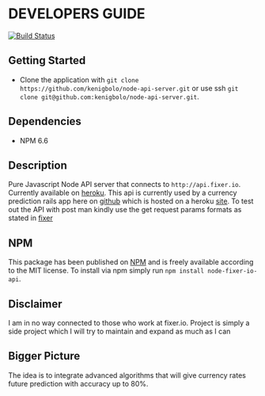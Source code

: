# DEVELOPERS GUIDE

[![Build Status](https://travis-ci.org/kenigbolo/node-api-server.png)](https://travis-ci.org/kenigbolo/node-api-server)

## Getting Started

+ Clone the application with `git clone https://github.com/kenigbolo/node-api-server.git` or use ssh  `git clone git@github.com:kenigbolo/node-api-server.git`.

## Dependencies

* NPM 6.6

## Description

Pure Javascript Node API server that connects to `http://api.fixer.io`. Currently available on [heroku](http://fixer-node-api.herokuapp.com). This api is currently used by a currency prediction rails app here on [github](https://github.com/kenigbolo/currency-converter.git) which is hosted on a heroku [site](https://currency-predictor.herokuapp.com). To test out the API with post man kindly use the get request params formats as stated in [fixer](http://api.fixer.io)

## NPM

This package has been published on [NPM](https://www.npmjs.com/package/node-fixer-io-api) and is freely available according to the MIT license. To install via npm simply run `npm install node-fixer-io-api`.

## Disclaimer
I am in no way connected to those who work at fixer.io. Project is simply a side project which I will try to maintain and expand as much as I can

## Bigger Picture
The idea is to integrate advanced algorithms that will give currency rates future prediction with accuracy up to 80%.
